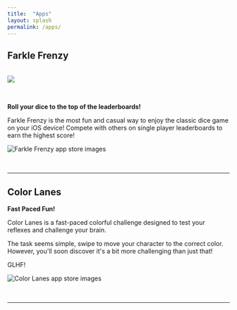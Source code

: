 ```yaml
---
title:  "Apps"
layout: splash
permalink: /apps/
---
```


## Farkle Frenzy

<div class ="align-left" style="width: 100%; padding-bottom: 32px; padding-top: 16px">
    <a href="https://apps.apple.com/us/app/farkle-frenzy/id1600530164"><img src="{{ site.url }}{{ site.baseurl }}/app_store.svg"></a>
</div>

**Roll your dice to the top of the leaderboards!**

Farkle Frenzy is the most fun and casual way to enjoy the classic dice game on your iOS device!
Compete with others on single player leaderboards to earn the highest score!

<div class="align-center" style="padding-bottom: 32px">
    <img src="{{ site.url }}{{ site.baseurl }}/farkle.png" alt="Farkle Frenzy app store images">
</div>

---

## Color Lanes

<!-- <div class ="align-left" style="width: 100%; padding-bottom: 32px; padding-top: 16px">
    <a href="https://apps.apple.com/us/app/farkle-frenzy/id1600530164"><img src="{{ site.url }}{{ site.baseurl }}/app_store.svg"></a>
</div> -->

**Fast Paced Fun!**

Color Lanes is a fast-paced colorful challenge designed to test your reflexes and challenge your brain.

The task seems simple, swipe to move your character to the correct color.
However, you'll soon discover it's a bit more challenging than just that!

GLHF!

<div class="align-center" style="padding-bottom: 32px">
    <img src="{{ site.url }}{{ site.baseurl }}/color_lanes.png" alt="Color Lanes app store images">
</div>

---